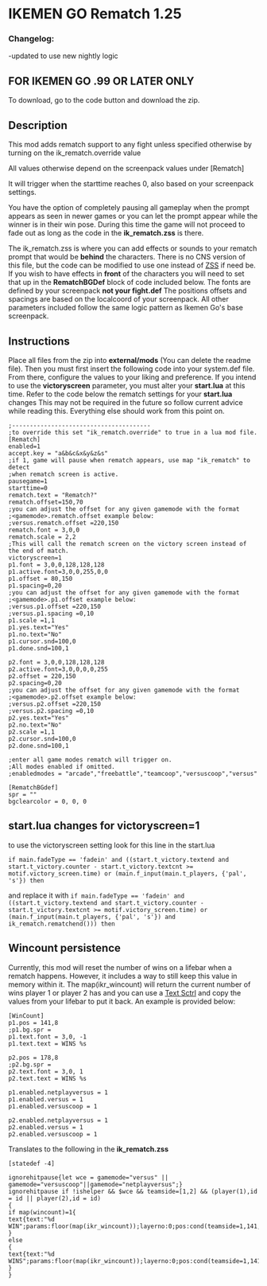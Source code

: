 # IKEMEN GO Rematch 1.25

### Changelog:
-updated to use new nightly logic

## FOR IKEMEN GO .99 OR LATER ONLY
To download, go to the code button and download the zip.

## Description
This mod adds rematch support to any fight unless specified otherwise
by turning on the ik_rematch.override value

All values otherwise depend on the screenpack values under [Rematch]

It will trigger when the starttime reaches 0, also based on your screenpack settings.

You have the option of completely pausing all gameplay when the prompt appears as seen in 
newer games or you can let the prompt appear while the winner is in their win pose. During this
time the game will not proceed to fade out as long as the code in the **ik_rematch.zss** is there. 

The ik_rematch.zss is where you can add effects or sounds to your rematch prompt that would be **behind**
the characters. There is no CNS version of this file, but the code can be modified to use one instead of [ZSS](https://github.com/ikemen-engine/Ikemen-GO/wiki/ZSS) if need be.
If you wish to have effects in **front** of the characters you will need to set that up in the
**RematchBGDef** block of code included below. The fonts are defined by your screenpack **not your fight.def** 
The positions offsets and spacings are based on the localcoord of your screenpack. All other parameters included
follow the same logic pattern as Ikemen Go's base screenpack.

## Instructions
Place all files from the zip into **external/mods** (You can delete the readme file). Then you must first insert the following code into your system.def file. From there, configure the values
to your liking and preference. If you intend to use the **victoryscreen** parameter, you must alter your
**start.lua** at this time. Refer to the code below the rematch settings for your **start.lua** changes This may not be required in the future so follow current advice while reading this.
Everything else should work from this point on.

```
;---------------------------------------
;to override this set "ik_rematch.override" to true in a lua mod file.
[Rematch]
enabled=1
accept.key = "a&b&c&x&y&z&s"
;if 1, game will pause when rematch appears, use map "ik_rematch" to detect 
;when rematch screen is active.
pausegame=1
starttime=0
rematch.text = "Rematch?"
rematch.offset=150,70
;you can adjust the offset for any given gamemode with the format
;<gamemode>.rematch.offset example below:
;versus.rematch.offset =220,150
rematch.font = 3,0,0
rematch.scale = 2,2
;This will call the rematch screen on the victory screen instead of the end of match.
victoryscreen=1
p1.font = 3,0,0,128,128,128
p1.active.font=3,0,0,255,0,0
p1.offset = 80,150
p1.spacing=0,20
;you can adjust the offset for any given gamemode with the format
;<gamemode>.p1.offset example below:
;versus.p1.offset =220,150
;versus.p1.spacing =0,10
p1.scale =1,1
p1.yes.text="Yes"
p1.no.text="No"
p1.cursor.snd=100,0
p1.done.snd=100,1

p2.font = 3,0,0,128,128,128
p2.active.font=3,0,0,0,0,255
p2.offset = 220,150
p2.spacing=0,20
;you can adjust the offset for any given gamemode with the format
;<gamemode>.p2.offset example below:
;versus.p2.offset =220,150
;versus.p2.spacing =0,10
p2.yes.text="Yes"
p2.no.text="No"
p2.scale =1,1
p2.cursor.snd=100,0
p2.done.snd=100,1

;enter all game modes rematch will trigger on. 
;All modes enabled if omitted.
;enabledmodes = "arcade","freebattle","teamcoop","versuscoop","versus"

[RematchBGdef] 
spr = ""
bgclearcolor = 0, 0, 0
```

## start.lua changes for victoryscreen=1

to use the victoryscreen setting look for this line in the start.lua

```if main.fadeType == 'fadein' and ((start.t_victory.textend and start.t_victory.counter - start.t_victory.textcnt >= motif.victory_screen.time) or (main.f_input(main.t_players, {'pal', 's'}) then```

and replace it with 
```if main.fadeType == 'fadein' and ((start.t_victory.textend and start.t_victory.counter - start.t_victory.textcnt >= motif.victory_screen.time) or (main.f_input(main.t_players, {'pal', 's'}) and ik_rematch.rematchend())) then```

## Wincount persistence

Currently, this mod will reset the number of wins on a lifebar when a rematch happens. However, it includes a way to still keep this value in memory within it. 
The map(ikr_wincount) will return the current number of wins player 1 or player 2 has and you can use a [Text Sctrl](https://github.com/ikemen-engine/Ikemen-GO/wiki/State-controllers-(new)#text) and copy the values from your lifebar to put it back.
An example is provided below:

```
[WinCount]
p1.pos = 141,8
;p1.bg.spr = 
p1.text.font = 3,0, -1
p1.text.text = WINS %s

p2.pos = 178,8
;p2.bg.spr = 
p2.text.font = 3,0, 1
p2.text.text = WINS %s

p1.enabled.netplayversus = 1
p1.enabled.versus = 1
p1.enabled.versuscoop = 1

p2.enabled.netplayversus = 1
p2.enabled.versus = 1
p2.enabled.versuscoop = 1
```

Translates to the following in the **ik_rematch.zss**

```
[statedef -4]

ignorehitpause{let wce = gamemode="versus" || gamemode="versuscoop"||gamemode="netplayversus";}
ignorehitpause if !ishelper && $wce && teamside=[1,2] && (player(1),id = id || player(2),id = id)
{
if map(wincount)=1{
text{text:"%d WIN";params:floor(map(ikr_wincount));layerno:0;pos:cond(teamside=1,141,178),8;font:F3;bank:teamside;align:0;scale:1,1}
}
else
{
text{text:"%d WINS";params:floor(map(ikr_wincount));layerno:0;pos:cond(teamside=1,141,178),8;font:F3;bank:teamside;align:0;scale:1,1}
}
}
```
